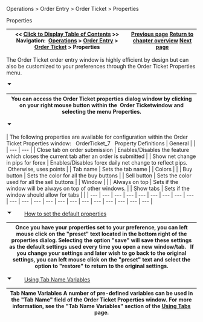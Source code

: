 ﻿


Operations \> Order Entry \> Order Ticket \> Properties






















Properties







| \<\< [Click to Display Table of Contents](properties_order_ticket.md) \>\> **Navigation:**     [Operations](operations.md) \> [Order Entry](order_entry.md) \> [Order Ticket](order_ticket.md) \> Properties | [Previous page](submitting_orders_order_ticket.md) [Return to chapter overview](order_ticket.md) [Next page](superdom.md) |
| --- | --- |














The Order Ticket order entry window is highly efficient by design but can also be customized to your preferences through the Order Ticket Properties menu.


![tog_minus](tog_minus.gif)




| You can access the Order Ticket properties dialog window by clicking on your right mouse button within the  Order Ticketwindow and selecting the menu Properties. |
| --- |



![tog_minus](tog_minus.gif)




| The following properties are available for configuration within the Order Ticket Properties window:   OrderTicket_7   Property Definitions   | General |  | | --- | --- | | Close tab on order submission | Enables/Disables the feature which closes the current tab after an order is submitted | | Show net change in pips for forex | Enables/Disables forex daily net change to reflect pips.  Otherwise, uses points | | Tab name | Sets the tab name | | Colors |  | | Buy button | Sets the color for all the buy buttons | | Sell button | Sets the color used for all the sell buttons | | Window |  | | Always on top | Sets if the window will be always on top of other windows. | | Show tabs | Sets if the window should allow for tabs | |
| --- | --- | --- | --- | --- | --- | --- | --- | --- | --- | --- | --- | --- | --- | --- | --- | --- | --- | --- | --- | --- |



![tog_minus](tog_minus.gif)        [How to set the default properties](javascript:HMToggle('toggle','HowToSetTheDefaultProperties','HowToSetTheDefaultProperties_ICON'))




| Once you have your properties set to your preference, you can left mouse click on the "preset" text located in the bottom right of the properties dialog. Selecting the option "save" will save these settings as the default settings used every time you open a new window/tab.   If you change your settings and later wish to go back to the original settings, you can left mouse click on the "preset" text and select the option to "restore" to return to the original settings. |
| --- |



![tog_minus](tog_minus.gif)        [Using Tab Name Variables](javascript:HMToggle('toggle','UsingTabNameVariables','UsingTabNameVariables_ICON'))




| Tab Name Variables A number of pre\-defined variables can be used in the "Tab Name" field of the Order Ticket Properties window. For more information, see the "Tab Name Variables" section of the [Using Tabs](using_tabs.md) page. |
| --- |










